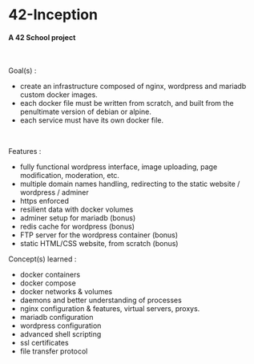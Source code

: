 # 42-Inception
#### A 42 School project
<br>

Goal(s) : 
- create an infrastructure composed of nginx, wordpress and mariadb custom docker images.
- each docker file must be written from scratch, and built from the penultimate version of debian or alpine.
- each service must have its own docker file.
<br>

Features :
- fully functional wordpress interface, image uploading, page modification, moderation, etc.
- multiple domain names handling, redirecting to the static website / wordpress / adminer
- https enforced
- resilient data with docker volumes
- adminer setup for mariadb (bonus)
- redis cache for wordpress (bonus)
- FTP server for the wordpress container (bonus)
- static HTML/CSS website, from scratch (bonus)

Concept(s) learned :
- docker containers
- docker compose
- docker networks & volumes
- daemons and better understanding of processes
- nginx configuration & features, virtual servers, proxys.
- mariadb configuration
- wordpress configuration
- advanced shell scripting
- ssl certificates
- file transfer protocol

